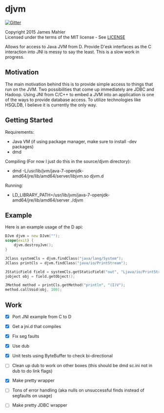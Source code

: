 djvm
====

[![Gitter](https://badges.gitter.im/Join%20Chat.svg)](https://gitter.im/jamesmahler/djvm?utm_source=badge&utm_medium=badge&utm_campaign=pr-badge&utm_content=badge)

Copyright 2015 James Mahler  
Licensed under the terms of the MIT license - See [LICENSE](LICENSE)

Allows for access to Java JVM from D.  Provide D'esk interfaces as the C interaction into JNI is messy to say the least.  This is a slow work in progress.

Motivation
----------
The main motivation behind this is to provide simple access to things that run on the JVM.  Two possibilities that come up immediately are JDBC and Hadoop.  Using JNI from C/C++ to embed a JVM into an application is one of the ways to provide database access.  To utilize technologies like HSQLDB, I believe it is currently the only way.

Getting Started
---------------
Requirements:
* Java VM (if using package manager, make sure to install -dev packages)
* dmd

Compiling (For now I just do this in the source/djvm directory):
* dmd -L/usr/lib/jvm/java-7-openjdk-amd64/jre/lib/amd64/server/libjvm.so djvm.d

Running:
* LD_LIBRARY_PATH=/usr/lib/jvm/java-7-openjdk-amd64/jre/lib/amd64/server ./djvm

Example
-------
Here is an example usage of the D api:
```d
DJvm djvm = new DJvm("");
scope(exit) {
	djvm.destroyJvm();
}

JClass systemCls = djvm.findClass("java/lang/System");
JClass printCls = djvm.findClass("java/io/PrintStream");

JStaticField field = systemCls.getStaticField("out", "Ljava/io/PrintStream;");
jobject obj = field.getObject();

JMethod method = printCls.getMethod("println", "(I)V");
method.callVoid(obj, 100);
```

Work
----
- [x] Port JNI example from C to D
- [x] Get a jni.d that compiles
- [x] Fix seg faults
- [x] Use dub
- [x] Unit tests using ByteBuffer to check bi-directional
- [ ] Clean up dub to work on other boxes (this should be dmd sc.ini not in dub to do link flags)
- [x] Make pretty wrapper
- [ ] Tons of error handling (aka nulls on unsuccessful finds instead of segfaults on usage)
- [ ] Make pretty JDBC wrapper

